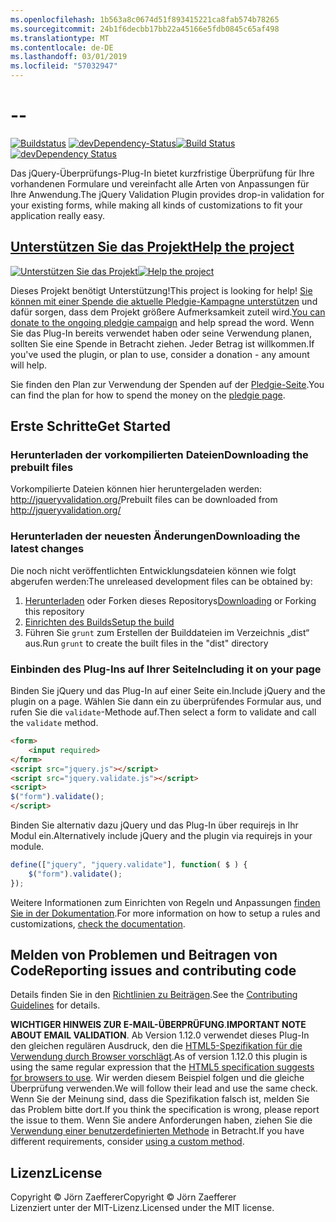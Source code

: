 ```yaml
---
ms.openlocfilehash: 1b563a8c0674d51f893415221ca8fab574b78265
ms.sourcegitcommit: 24b1f6decbb17bb22a45166e5fdb0845c65af498
ms.translationtype: MT
ms.contentlocale: de-DE
ms.lasthandoff: 03/01/2019
ms.locfileid: "57032947"
---
```

<a name="--"></a>--
================================

<span data-ttu-id="8b593-101">[![Buildstatus](https://secure.travis-ci.org/jzaefferer/jquery-validation.png)](http://travis-ci.org/jzaefferer/jquery-validation)
[![devDependency-Status](https://david-dm.org/jzaefferer/jquery-validation/dev-status.png?theme=shields.io)](https://david-dm.org/jzaefferer/jquery-validation#info=devDependencies)</span><span class="sxs-lookup"><span data-stu-id="8b593-101">[![Build Status](https://secure.travis-ci.org/jzaefferer/jquery-validation.png)](http://travis-ci.org/jzaefferer/jquery-validation)
[![devDependency Status](https://david-dm.org/jzaefferer/jquery-validation/dev-status.png?theme=shields.io)](https://david-dm.org/jzaefferer/jquery-validation#info=devDependencies)</span></span>

<span data-ttu-id="8b593-102">Das jQuery-Überprüfungs-Plug-In bietet kurzfristige Überprüfung für Ihre vorhandenen Formulare und vereinfacht alle Arten von Anpassungen für Ihre Anwendung.</span><span class="sxs-lookup"><span data-stu-id="8b593-102">The jQuery Validation Plugin provides drop-in validation for your existing forms, while making all kinds of customizations to fit your application really easy.</span></span>

## <a name="help-the-projecthttppledgiecomcampaigns18159"></a>[<span data-ttu-id="8b593-103">Unterstützen Sie das Projekt</span><span class="sxs-lookup"><span data-stu-id="8b593-103">Help the project</span></span>](http://pledgie.com/campaigns/18159)

<span data-ttu-id="8b593-104">[![Unterstützen Sie das Projekt](http://www.pledgie.com/campaigns/18159.png?skin_name=chrome)](http://pledgie.com/campaigns/18159)</span><span class="sxs-lookup"><span data-stu-id="8b593-104">[![Help the project](http://www.pledgie.com/campaigns/18159.png?skin_name=chrome)](http://pledgie.com/campaigns/18159)</span></span>

<span data-ttu-id="8b593-105">Dieses Projekt benötigt Unterstützung!</span><span class="sxs-lookup"><span data-stu-id="8b593-105">This project is looking for help!</span></span> <span data-ttu-id="8b593-106">[Sie können mit einer Spende die aktuelle Pledgie-Kampagne unterstützen](http://pledgie.com/campaigns/18159) und dafür sorgen, dass dem Projekt größere Aufmerksamkeit zuteil wird.</span><span class="sxs-lookup"><span data-stu-id="8b593-106">[You can donate to the ongoing pledgie campaign](http://pledgie.com/campaigns/18159) and help spread the word.</span></span> <span data-ttu-id="8b593-107">Wenn Sie das Plug-In bereits verwendet haben oder seine Verwendung planen, sollten Sie eine Spende in Betracht ziehen. Jeder Betrag ist willkommen.</span><span class="sxs-lookup"><span data-stu-id="8b593-107">If you've used the plugin, or plan to use, consider a donation - any amount will help.</span></span>

<span data-ttu-id="8b593-108">Sie finden den Plan zur Verwendung der Spenden auf der [Pledgie-Seite](http://pledgie.com/campaigns/18159).</span><span class="sxs-lookup"><span data-stu-id="8b593-108">You can find the plan for how to spend the money on the [pledgie page](http://pledgie.com/campaigns/18159).</span></span>

## <a name="get-started"></a><span data-ttu-id="8b593-109">Erste Schritte</span><span class="sxs-lookup"><span data-stu-id="8b593-109">Get Started</span></span>

### <a name="downloading-the-prebuilt-files"></a><span data-ttu-id="8b593-110">Herunterladen der vorkompilierten Dateien</span><span class="sxs-lookup"><span data-stu-id="8b593-110">Downloading the prebuilt files</span></span>

<span data-ttu-id="8b593-111">Vorkompilierte Dateien können hier heruntergeladen werden: http://jqueryvalidation.org/</span><span class="sxs-lookup"><span data-stu-id="8b593-111">Prebuilt files can be downloaded from http://jqueryvalidation.org/</span></span>

### <a name="downloading-the-latest-changes"></a><span data-ttu-id="8b593-112">Herunterladen der neuesten Änderungen</span><span class="sxs-lookup"><span data-stu-id="8b593-112">Downloading the latest changes</span></span>

<span data-ttu-id="8b593-113">Die noch nicht veröffentlichten Entwicklungsdateien können wie folgt abgerufen werden:</span><span class="sxs-lookup"><span data-stu-id="8b593-113">The unreleased development files can be obtained by:</span></span>

 1. <span data-ttu-id="8b593-114">[Herunterladen](https://github.com/jzaefferer/jquery-validation/archive/master.zip) oder Forken dieses Repositorys</span><span class="sxs-lookup"><span data-stu-id="8b593-114">[Downloading](https://github.com/jzaefferer/jquery-validation/archive/master.zip) or Forking this repository</span></span>
 2. [<span data-ttu-id="8b593-115">Einrichten des Builds</span><span class="sxs-lookup"><span data-stu-id="8b593-115">Setup the build</span></span>](CONTRIBUTING.md#build-setup)
 3. <span data-ttu-id="8b593-116">Führen Sie `grunt` zum Erstellen der Builddateien im Verzeichnis „dist“ aus.</span><span class="sxs-lookup"><span data-stu-id="8b593-116">Run `grunt` to create the built files in the "dist" directory</span></span>

### <a name="including-it-on-your-page"></a><span data-ttu-id="8b593-117">Einbinden des Plug-Ins auf Ihrer Seite</span><span class="sxs-lookup"><span data-stu-id="8b593-117">Including it on your page</span></span>

<span data-ttu-id="8b593-118">Binden Sie jQuery und das Plug-In auf einer Seite ein.</span><span class="sxs-lookup"><span data-stu-id="8b593-118">Include jQuery and the plugin on a page.</span></span> <span data-ttu-id="8b593-119">Wählen Sie dann ein zu überprüfendes Formular aus, und rufen Sie die `validate`-Methode auf.</span><span class="sxs-lookup"><span data-stu-id="8b593-119">Then select a form to validate and call the `validate` method.</span></span>

```html
<form>
    <input required>
</form>
<script src="jquery.js"></script>
<script src="jquery.validate.js"></script>
<script>
$("form").validate();
</script>
```

<span data-ttu-id="8b593-120">Binden Sie alternativ dazu jQuery und das Plug-In über requirejs in Ihr Modul ein.</span><span class="sxs-lookup"><span data-stu-id="8b593-120">Alternatively include jQuery and the plugin via requirejs in your module.</span></span>

```js
define(["jquery", "jquery.validate"], function( $ ) {
    $("form").validate();
});
```

<span data-ttu-id="8b593-121">Weitere Informationen zum Einrichten von Regeln und Anpassungen [finden Sie in der Dokumentation](http://jqueryvalidation.org/documentation/).</span><span class="sxs-lookup"><span data-stu-id="8b593-121">For more information on how to setup a rules and customizations, [check the documentation](http://jqueryvalidation.org/documentation/).</span></span>

## <a name="reporting-issues-and-contributing-code"></a><span data-ttu-id="8b593-122">Melden von Problemen und Beitragen von Code</span><span class="sxs-lookup"><span data-stu-id="8b593-122">Reporting issues and contributing code</span></span>

<span data-ttu-id="8b593-123">Details finden Sie in den [Richtlinien zu Beiträgen](CONTRIBUTING.md).</span><span class="sxs-lookup"><span data-stu-id="8b593-123">See the [Contributing Guidelines](CONTRIBUTING.md) for details.</span></span>

<span data-ttu-id="8b593-124">**WICHTIGER HINWEIS ZUR E-MAIL-ÜBERPRÜFUNG**.</span><span class="sxs-lookup"><span data-stu-id="8b593-124">**IMPORTANT NOTE ABOUT EMAIL VALIDATION**.</span></span> <span data-ttu-id="8b593-125">Ab Version 1.12.0 verwendet dieses Plug-In den gleichen regulären Ausdruck, den die [HTML5-Spezifikation für die Verwendung durch Browser vorschlägt](https://html.spec.whatwg.org/multipage/forms.html#valid-e-mail-address).</span><span class="sxs-lookup"><span data-stu-id="8b593-125">As of version 1.12.0 this plugin is using the same regular expression that the [HTML5 specification suggests for browsers to use](https://html.spec.whatwg.org/multipage/forms.html#valid-e-mail-address).</span></span> <span data-ttu-id="8b593-126">Wir werden diesem Beispiel folgen und die gleiche Überprüfung verwenden.</span><span class="sxs-lookup"><span data-stu-id="8b593-126">We will follow their lead and use the same check.</span></span> <span data-ttu-id="8b593-127">Wenn Sie der Meinung sind, dass die Spezifikation falsch ist, melden Sie das Problem bitte dort.</span><span class="sxs-lookup"><span data-stu-id="8b593-127">If you think the specification is wrong, please report the issue to them.</span></span> <span data-ttu-id="8b593-128">Wenn Sie andere Anforderungen haben, ziehen Sie die [Verwendung einer benutzerdefinierten Methode](http://jqueryvalidation.org/jQuery.validator.addMethod/) in Betracht.</span><span class="sxs-lookup"><span data-stu-id="8b593-128">If you have different requirements, consider [using a custom method](http://jqueryvalidation.org/jQuery.validator.addMethod/).</span></span>

## <a name="license"></a><span data-ttu-id="8b593-129">Lizenz</span><span class="sxs-lookup"><span data-stu-id="8b593-129">License</span></span>
<span data-ttu-id="8b593-130">Copyright &copy; Jörn Zaefferer</span><span class="sxs-lookup"><span data-stu-id="8b593-130">Copyright &copy; Jörn Zaefferer</span></span><br>
<span data-ttu-id="8b593-131">Lizenziert unter der MIT-Lizenz.</span><span class="sxs-lookup"><span data-stu-id="8b593-131">Licensed under the MIT license.</span></span>
